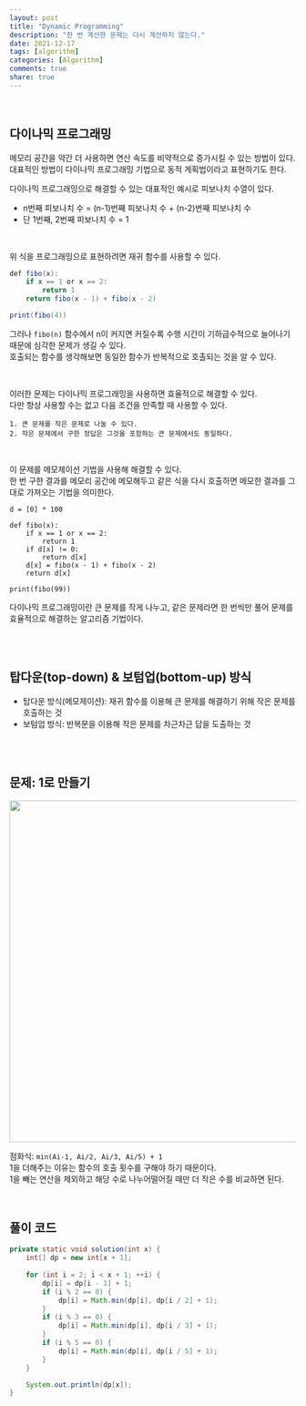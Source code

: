 ```yaml
---
layout: post     
title: "Dynamic Programming"   
description: "한 번 계산한 문제는 다시 계산하지 않는다."      
date: 2021-12-17        
tags: [algorithm]       
categories: [Algorithm]       
comments: true     
share: true
---  
```


<br />



## 다이나믹 프로그래밍   
메모리 공간을 약간 더 사용하면 연산 속도를 비약적으로 증가시킬 수 있는 방법이 있다.        
대표적인 방법이 다이나믹 프로그래밍 기법으로 동적 게획법이라고 표현하기도 한다.        

다이나믹 프로그래밍으로 해결할 수 있는 대표적인 예시로 피보나치 수열이 있다.   
* n번째 피보나치 수 = (n-1)번째 피보나치 수 + (n-2)번째 피보나치 수 
* 단 1번째, 2번째 피보나치 수 = 1

<br />   

위 식을 프로그래밍으로 표현하려면 재귀 함수를 사용할 수 있다. 


```java 
def fibo(x):
    if x == 1 or x == 2:
        return 1
    return fibo(x - 1) + fibo(x - 2)

print(fibo(4))
```

그러나 `fibo(n)` 함수에서 n이 커지면 커질수록 수행 시간이 기하급수적으로 늘어나기 때문에 심각한 문제가 생길 수 있다.       
호출되는 함수를 생각해보면 동일한 함수가 반복적으로 호촐되는 것을 알 수 있다.      

<br />   

이러한 문제는 다이나믹 프로그래밍을 사용하면 효율적으로 해결할 수 있다.     
다만 항상 사용할 수는 없고 다음 조건을 만족할 때 사용할 수 있다. 

```text
1. 큰 문제를 작은 문제로 나눌 수 있다. 
2. 작은 문제에서 구한 정답은 그것을 포함하는 큰 문제에서도 동일하다.
```

<br />   

이 문제를 메모제이션 기법을 사용해 해결할 수 있다.    
한 번 구한 결과를 메모리 공간에 메모해두고 같은 식을 다시 호출하면 메모한 결과를 그대로 가져오는 기법을 의미한다.     

```
d = [0] * 100 

def fibo(x):
    if x == 1 or x == 2:
        return 1
    if d[x] != 0:
        return d[x]
    d[x] = fibo(x - 1) + fibo(x - 2)
    return d[x]
    
print(fibo(99))
```
 

다이나믹 프로그래밍이란 큰 문제를 작게 나누고, 같은 문제라면 한 번씩만 풀어 문제를 효율적으로 해결하는 알고리즘 기법이다.    


<br />
<br />

## 탑다운(top-down) & 보텀업(bottom-up) 방식 

* 탑다운 방식(메모제이션): 재귀 함수를 이용해 큰 문제를 해결하기 위해 작은 문제를 호출하는 것 
* 보텀업 방식: 반복문을 이용해 작은 문제를 차근차근 답을 도출하는 것 


<br />
<br />


## 문제: 1로 만들기   

<img width="600" src="https://user-images.githubusercontent.com/33855307/146565704-a9e89a34-be16-4f3d-abd7-8f46f886ed99.jpg">

점화식: `min(Ai-1, Ai/2, Ai/3, Ai/5) + 1`  
1을 더해주는 이유는 함수의 호출 횟수를 구해야 하기 때문이다.     
1을 빼는 연산을 제외하고 해당 수로 나누어떨어질 때만 더 작은 수를 비교하면 된다.


<br />    


## 풀이 코드 
```java
private static void solution(int x) {
	int[] dp = new int[x + 1];
	
	for (int i = 2; i < x + 1; ++i) {
		dp[i] = dp[i - 1] + 1;
		if (i % 2 == 0) {
			dp[i] = Math.min(dp[i], dp[i / 2] + 1);
		}
		if (i % 3 == 0) {
			dp[i] = Math.min(dp[i], dp[i / 3] + 1);
		}
		if (i % 5 == 0) {
			dp[i] = Math.min(dp[i], dp[i / 5] + 1);
		}
	}

	System.out.println(dp[x]);
}
```


<br />
<br />











